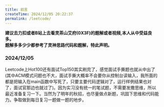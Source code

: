 ```yaml
---
title: 前言
createTime: 2024/12/05 20:22:37
permalink: /leetcode/
---
```


**建议去力扣或者B站上去看灵茶山艾府(0X3F)的题解或者视频,本人从中受益良多。** \
**题解多多少少都参考了灵神思路代码和题解，特此声明。**

### 2024/12/05 
Leetcode上Hot100还有面试Top150其实刷完了，感觉面试手撕题也就从中出了(其中ACM模式问题也不大，面试手撕大概率不会要你从控制台读输入，我所面的都是把输入在main函数中写死了，只要主要代码逻辑对了，运行样例结果也对了，面试官那边也就过了)。因为实习没有统一的笔试题，不需要发撒思维，所以最近准备复习一下。当然为了明年的秋招，也尽量做点新题，巩固下思维和代码能力。争取做到每日复习一题做一题的地步。
